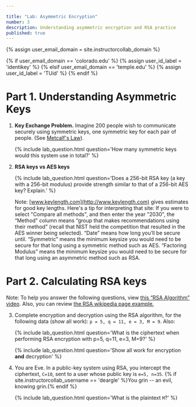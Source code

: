 ```yaml
---

title: "Lab: Asymmetric Encryption"
number: 3
description: Understanding asymmetric encryption and RSA practice
published: true
---
```


{% assign user_email_domain = site.instructorcollab_domain %}

{% if user_email_domain == 'colorado.edu' %}
    {% assign user_id_label = 'identikey' %}
{% elsif user_email_domain == 'temple.edu' %}
    {% assign user_id_label = 'TUid' %}
{% endif %}

# Part 1. Understanding Asymmetric Keys

1. **Key Exchange Problem.** Imagine 200 people wish to communicate securely using symmetric keys, one symmetric key for each pair of people. (See [Metcalf's Law](http://en.wikipedia.org/wiki/Metcalf%27s_law)). 

    {% include lab_question.html question='How many symmetric keys would this system use in total?' %}

2. **RSA keys vs AES keys**

    {% include lab_question.html question='Does a 256-bit RSA key (a key with a 256-bit modulus) provide strength similar to that of a 256-bit AES key? Explain.' %}

    Note: [www.keylength.com](http://www.keylength.com) gives estimates for good key lengths. Here's a tip for interpreting that site: If you were to select "Compare all methods", and then enter the year "2030", the “Method” column means “group that makes recommendations using their method” (recall that NIST held the competition that resulted in the AES winner being selected). “Date” means how long you’ll be secure until. “Symmetric” means the minimum keysize you would need to be secure for that long using a symmetric method such as AES. “Factoring Modulus” means the minimum keysize you would need to be secure for that long using an asymmetric method such as RSA.
    
# Part 2. Calculating RSA keys

    
<div class='alert alert-info'>Note: To help you answer the following questions, view <a class='alert-link' href='https://youtu.be/Z8M2BTscoD4'>this “RSA Algorithm” video</a>. Also, you can review <a class='alert-link' href='http://en.wikipedia.org/wiki/RSA_(cryptosystem)#Example'>the RSA wikipedia page example.</a></div>


3. Complete encryption and decryption using the RSA algorithm, for the following data (show all work): `p = 5, q = 11, e = 3, M = 9`. Also:
	
    {% include lab_question.html question='What is the ciphertext when performing RSA encryption with p=5, q=11, e=3, M=9?' %}
    
    {% include lab_question.html question='Show all work for encryption <b>and</b> decryption' %}

4. You are Eve. In a public-key system using RSA, you intercept the ciphertext, `C=10`, sent to a user whose public key is `e=5, n=35`. {% if site.instructorcollab_username == 'deargle' %}You grin -- an evil, knowing grin.{% endif %}

	{% include lab_question.html question='What is the plaintext `M`?' %}
    
    
